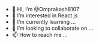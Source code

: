 - 👋 Hi, I’m @Omprakash8107
- 👀 I’m interested in React js
- 🌱 I’m currently learning ...
- 💞️ I’m looking to collaborate on ...
- 📫 How to reach me ...

<!---
Omprakash8107/Omprakash8107 is a ✨ special ✨ repository because its `README.md` (this file) appears on your GitHub profile.
You can click the Preview link to take a look at your changes.
--->
